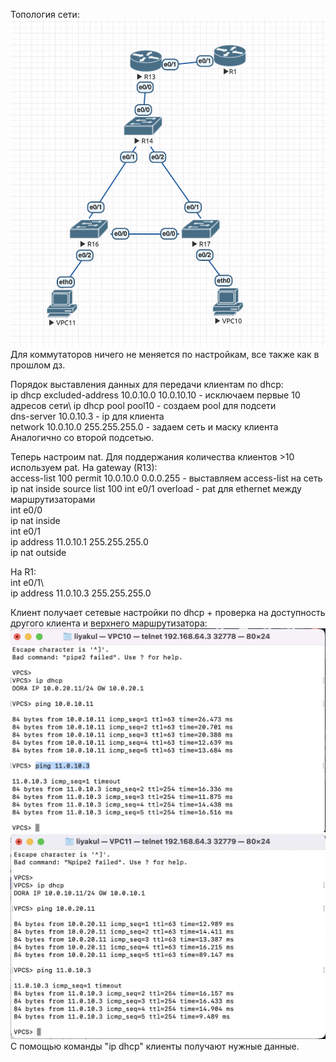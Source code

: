 Топология сети:
![](schema.png)
Для коммутаторов ничего не меняется по настройкам, все также как в прошлом дз.

Порядок выставления данных для передачи клиентам по dhcp:\
ip dhcp excluded-address 10.0.10.0 10.0.10.10 - исключаем первые 10 адресов сети\ 
ip dhcp pool pool10 - создаем pool для подсети\
dns-server 10.0.10.3 - ip для клиента\
network 10.0.10.0 255.255.255.0 - задаем сеть и маску клиента\
Аналогично со второй подсетью.

Теперь настроим nat. Для поддержания количества клиентов >10 используем pat. На gateway (R13):\
access-list 100 permit 10.0.10.0 0.0.0.255 - выставляем access-list на сеть\
ip nat inside source list 100 int e0/1 overload - pat для ethernet между маршрутизаторами\
int e0/0\
    ip nat inside\
int e0/1\
    ip address 11.0.10.1 255.255.255.0\
    ip nat outside

На R1:\
int e0/1\  
    ip address 11.0.10.3 255.255.255.0

Клиент получает сетевые настройки по dhcp + проверка на доступность другого клиента и верхнего маршрутизатора:
![](10.png)
![](11.png)
С помощью команды "ip dhcp" клиенты получают нужные данные.
